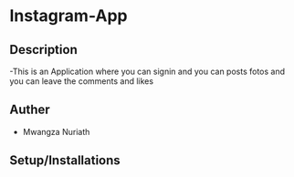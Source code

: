 # Instagram-App

## Description 
-This is an Application where you can signin and you can posts fotos and you can leave the comments and likes

## Auther
- Mwangza Nuriath

## Setup/Installations

